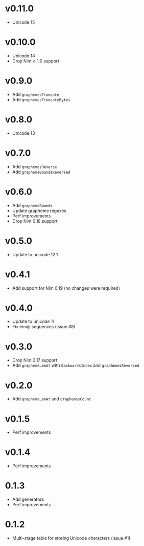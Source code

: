 v0.11.0
==================

* Unicode 15

v0.10.0
==================

* Unicode 14
* Drop Nim < 1.0 support

v0.9.0
==================

* Add `graphemesTruncate`
* Add `graphemesTruncateBytes`

v0.8.0
==================

* Unicode 13

v0.7.0
==================

* Add `graphemesReverse`
* Add `graphemeBoundsReversed`

v0.6.0
==================

* Add `graphemeBounds`
* Update grapheme regexes
* Perf improvements
* Drop Nim 0.18 support

v0.5.0
==================

* Update to unicode 12.1

v0.4.1
==================

* Add support for Nim 0.19 (no changes were required)

v0.4.0
==================

* Update to unicode 11
* Fix emoji sequences (issue #8)

v0.3.0
==================

* Drop Nim 0.17 support
* Add `graphemeLenAt` with `BackwardsIndex`
  and `graphemesReversed`

v0.2.0
==================

* Add `graphemeLenAt` and `graphemesCount`

v0.1.5
==================

* Perf improvements

v0.1.4
==================

* Perf improvements

0.1.3
==================

* Add generators
* Perf improvements

0.1.2
==================

* Multi-stage table for storing Unicode characters (issue #1)
